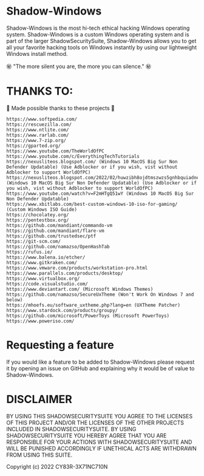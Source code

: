 # Shadow-Windows

Shadow-Windows is the most hi-tech ethical hacking Windows operating system. Shadow-Windows is a custom Windows operating system and is part of the larger ShadowSecuritySuite, Shadow-Windows allows you to get all your favorite hacking tools on Windows instantly by using our lightweight Windows install method. 

㊙️ "The more silent you are, the more you can silence." ㊙️

# THANKS TO:

💖 Made possible thanks to these projects 💖

```
https://www.softpedia.com/
https://rescuezilla.com/
https://www.ntlite.com/
https://www.rarlab.com/
https://www.7-zip.org/
https://gparted.org/
https://www.youtube.com/TheWorldOfPC
https://www.youtube.com/c/EverythingTechTutorials
https://nexusliteos.blogspot.com/ (Windows 10 MacOS Big Sur Non Defender Updatable) (Use Adblocker or if you wish, vist without Adblocker to support WorldOfPC)
https://nexusliteos.blogspot.com/2022/02/huwzibh8ojdtmszwzs5gnhbquiadnese645nrrg.html (Windows 10 MacOS Big Sur Non Defender Updatable) (Use Adblocker or if you wish, vist without Adblocker to support WorldOfPC)
https://www.youtube.com/watch?v=F2mHTgQ51wY (Windows 10 MacOS Big Sur Non Defender Updatable)
https://www.xbitlabs.com/best-custom-windows-10-iso-for-gaming/ (Custom Windows ISO Guide)
https://chocolatey.org/
https://pentestbox.org/
https://github.com/mandiant/commando-vm
https://github.com/mandiant/flare-vm
https://github.com/trustedsec/ptf
https://git-scm.com/
https://github.com/namazso/OpenHashTab
https://rufus.ie/
https://www.balena.io/etcher/
https://www.gitkraken.com/
https://www.vmware.com/products/workstation-pro.html
https://www.parallels.com/products/desktop/
https://www.virtualbox.org/
https://code.visualstudio.com/
https://www.deviantart.com/ (Microsoft Windows Themes)
https://github.com/namazso/SecureUxTheme (Won't Work On Windows 7 and below)
https://mhoefs.eu/software_uxtheme.php?lang=en (UXTheme Patcher)
https://www.stardock.com/products/groupy/
https://github.com/microsoft/PowerToys (Microsoft PowerToys)
https://www.poweriso.com/
```
# Requesting a feature

If you would like a feature to be added to Shadow-Windows please request it by opening an issue on GitHub and explaining why it would be of value to Shadow-Windows. 

# DISCLAIMER

BY USING THIS SHADOWSECURITYSUITE YOU AGREE TO THE LICENSES OF THIS PROJECT AND/OR THE LICENSES OF THE OTHER PROJECTS INCLUDED IN SHADOWSECURITYSUITE. BY USING SHADOWSECURITYSUITE YOU HEREBY AGREE THAT YOU ARE RESPONSIBLE FOR YOUR ACTIONS WITH SHADOWSECURITYSUITE AND WILL BE PUNISHED ACCORDINGLY IF UNETHICAL ACTS ARE WITHDRAWN FROM USING THIS SUITE. 

Copyright (c) 2022 CY83R-3X71NC710N
